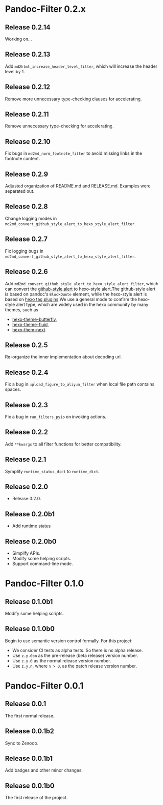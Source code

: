 # Pandoc-Filter 0.2.x
## Release 0.2.14
Working on...
## Release 0.2.13
Add `md2html_increase_header_level_filter`, which will increase the header level by 1.
## Release 0.2.12
Remove more unnecessary type-checking clauses for accelerating.
## Release 0.2.11
Remove unnecessary type-checking for accelerating.
## Release 0.2.10
Fix bugs in `md2md_norm_footnote_filter` to avoid missing links in the footnote content.
## Release 0.2.9
Adjusted organization of README.md and RELEASE.md.
Examples were separated out.
## Release 0.2.8
Change logging modes in `md2md_convert_github_style_alert_to_hexo_style_alert_filter`.
## Release 0.2.7
Fix logging bugs in `md2md_convert_github_style_alert_to_hexo_style_alert_filter`.

## Release 0.2.6
Add `md2md_convert_github_style_alert_to_hexo_style_alert_filter`, which can convert the [github-style alert](https://github.com/orgs/community/discussions/16925) to hexo-style alert.The github-style alert is based on pandoc's `BlockQuote` element, while the hexo-style alert is based on [hexo tag plugins](https://hexo.io/docs/tag-plugins#Note).We use a general mode to confirm the hexo-style alert type, which are widely used in the hexo community by many themes, such as
- [hexo-theme-butterfly](https://butterfly.js.org/posts/4aa8abbe/?highlight=%25+endnote#%E6%A8%99%E7%B1%A4%E5%A4%96%E6%8E%9B%EF%BC%88Tag-Plugins%EF%BC%89),
- [hexo-theme-fluid](https://hexo.fluid-dev.com/docs/guide/#tag-%E6%8F%92%E4%BB%B6),
- [hexo-them-next](https://theme-next.js.org/docs/tag-plugins/note).
## Release 0.2.5
Re-organize the inner implementation about decoding url.

## Release 0.2.4
Fix a bug in `upload_figure_to_aliyun_filter` when local file path contains spaces.

## Release 0.2.3
Fix a bug in `run_filters_pyio` on invoking actions.

## Release 0.2.2
Add `**kwargs` to all filter functions for better compatibility.

## Release 0.2.1
Symplify `runtime_status_dict` to `runtime_dict`.

## Release 0.2.0
- Release 0.2.0.

## Release 0.2.0b1
- Add runtime status 

## Release 0.2.0b0
- Simplify APIs.
- Modify some helping scripts.
- Support command-line mode.

# Pandoc-Filter 0.1.0
## Release 0.1.0b1
Modify some helping scripts.

## Release 0.1.0b0
Begin to use semantic version control formally. For this project:
- We consider CI tests as alpha tests. So there is no alpha release.
- Use `z.y.0bn` as the pre-release (beta release) version number.
- Use `z.y.0` as the normal release version number.
- Use `z.y.n`, where `n > 0`, as the patch release version number.

# Pandoc-Filter 0.0.1
## Release 0.0.1
The first normal release.

## Release 0.0.1b2
Sync to Zenodo.

## Release 0.0.1b1
Add badges and other minor changes.

## Release 0.0.1b0
The first release of the project.